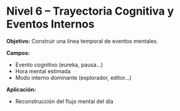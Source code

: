 # Nivel 6 – Trayectoria Cognitiva y Eventos Internos

**Objetivo:** Construir una línea temporal de eventos mentales.

**Campos:**
- Evento cognitivo (eureka, pausa…)
- Hora mental estimada
- Modo interno dominante (explorador, editor…)

**Aplicación:**
- Reconstrucción del flujo mental del día
